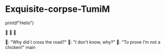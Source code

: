# Exquisite-corpse-TumiM

print(f"Hello")


:tada: :tada: :tada:

🐔: "Why did I cross the road?"
🚗: "I don't know, why?"
🐔: "To prove I’m not a chicken!"
main
